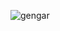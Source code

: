 ![gengar](https://steamuserimages-a.akamaihd.net/ugc/929302165272998988/C32AE61D3FFE240E0FF3E0F8DFB91E7A0C754F26/?imw=5000&imh=5000&ima=fit&impolicy=Letterbox&imcolor=%23000000&letterbox=false)
